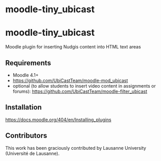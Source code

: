 moodle-tiny_ubicast
========================

# moodle-tiny_ubicast

Moodle plugin for inserting Nudgis content into HTML text areas

## Requirements

* Moodle 4.1+
* https://github.com/UbiCastTeam/moodle-mod_ubicast
* optional (to allow students to insert video content in assignments or forums): https://github.com/UbiCastTeam/moodle-filter_ubicast

## Installation

https://docs.moodle.org/404/en/Installing_plugins

## Contributors

This work has been graciously contributed by Lausanne University (Université de Lausanne).
